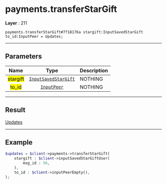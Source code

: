 # payments.transferStarGift

**Layer** : 211

```tl
payments.transferStarGift#7f18176a stargift:InputSavedStarGift to_id:InputPeer = Updates;
```

---

## Parameters

| Name | Type | Description |
| :---: | :---: | :--- |
| <mark>stargift</mark> | [`InputSavedStarGift`](type/InputSavedStarGift) | NOTHING |
| <mark>to_id</mark> | [`InputPeer`](type/InputPeer) | NOTHING |

---

## Result

[Updates](type/Updates)

---

## Example

```php
$updates = $client->payments->transferStarGift(
	stargift : $client->inputSavedStarGiftUser(
		msg_id : 56,
	),
	to_id : $client->inputPeerEmpty(),
);
```